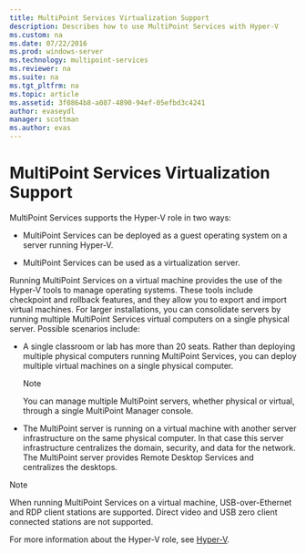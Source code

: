 ```yaml
---
title: MultiPoint Services Virtualization Support
description: Describes how to use MultiPoint Services with Hyper-V
ms.custom: na
ms.date: 07/22/2016
ms.prod: windows-server
ms.technology: multipoint-services
ms.reviewer: na
ms.suite: na
ms.tgt_pltfrm: na
ms.topic: article
ms.assetid: 3f0864b8-a087-4890-94ef-05efbd3c4241
author: evaseydl
manager: scottman
ms.author: evas
---
```

# MultiPoint Services Virtualization Support
MultiPoint Services supports the Hyper-V role in two ways:  
  
-   MultiPoint Services can be deployed as a guest operating system on a server running Hyper-V.  
  
-   MultiPoint Services can be used as a virtualization server.   
  
Running MultiPoint Services on a virtual machine provides the use of the Hyper-V tools to manage operating systems. These tools include checkpoint and rollback features, and they allow you to export and import virtual machines. For larger installations, you can consolidate servers by running multiple MultiPoint Services virtual computers on a single physical server. Possible scenarios include:  
  
-   A single classroom or lab has more than 20 seats. Rather than deploying multiple physical computers running MultiPoint Services, you can deploy multiple virtual machines on a single physical computer.  
  
    > [!NOTE]  
    > You can manage multiple MultiPoint servers, whether physical or virtual, through a single MultiPoint Manager console.  
  
-   The MultiPoint server is running on a virtual machine with another server infrastructure on the same physical computer. In that case this server infrastructure centralizes the domain, security, and data for the network. The MultiPoint server provides Remote Desktop Services and centralizes the desktops.  
  
> [!NOTE]  
> When running MultiPoint Services on a virtual machine, USB-over-Ethernet and RDP client stations are supported. Direct video and USB zero client connected stations are not supported.  
  
For more information about the Hyper-V role, see [Hyper-V](../../virtualization/hyper-v/hyper-v-on-windows-server.md).  
